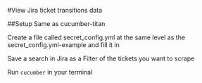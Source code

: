 #View Jira ticket transitions data

##Setup
Same as cucumber-titan

Create a file called secret_config.yml at the same level as the secret_config.yml-example and fill it in

Save a search in Jira as a Filter of the tickets you want to scrape

Run `cucumber` in your terminal
